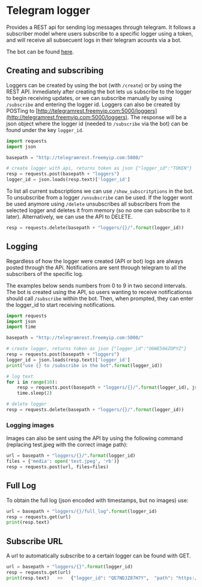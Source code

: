 # Telegram logger

Provides a REST api for sending log messages through telegram. It follows a subscriber model where users subscribe to a specific logger using a token, and will receive all subsecuent logs in their telegram acounts via a bot.

The bot can be found [here](https://t.me/LossNotifierBot).

## Creating and subscribing

Loggers can be created by using the bot (with `/create`) or by using the REST API. Inmediately after creating the bot lets us subscribe to the logger to begin receiving updates, or we can subscribe manually by using `/subscribe` and entering the logger id. Loggers can also be created by POSTing to [http://telegramrest.freemyip.com:5000/loggers](http://telegramrest.freemyip.com:5000/loggers). The response will be a json object where the logger id (needed to `/subscribe` via the bot) can be found under the key `logger_id`.

~~~python
import requests
import json

basepath = "http://telegramrest.freemyip.com:5000/"

# create logger with api, returns token as json {"logger_id":"TOKEN"}
resp = requests.post(basepath + "loggers")
logger_id = json.loads(resp.text)['logger_id']
~~~

To list all current subscriptions we can use `/show_subscritptions` in the bot. To unsubscribe from a logger `/unsubscribe` can be used. If the logger wont be used anymore using `/delete` unsubscribes all subscribers from the selected logger and deletes it from memory (so no one can subscribe to it later). Alternatively, we can use the API to DELETE. 
~~~python
resp = requests.delete(basepath + "loggers/{}/".format(logger_id))
~~~

## Logging

Regardless of how the logger were created (API or bot) logs are always posted through the APi. Notifications are sent through telegram to all the subscribers of the specific log. 

The examples below sends numbers from 0 to 9 in two second intervals. The bot is created using the API, so users wanting to receive notificationss should call `/subscribe` within the bot. Then, when prompted, they can enter the logger_id to start receiving notifications.

~~~python
import requests
import json
import time

basepath = "http://telegramrest.freemyip.com:5000/"

# create logger, returns token as json {"logger_id":"O6WE566ZOPYZ"}
resp = requests.post(basepath + "loggers")
logger_id = json.loads(resp.text)['logger_id']
print("use {} to /subscribe in the bot".format(logger_id))

# log text
for i in range(10):
    resp = requests.post(basepath + "loggers/{}/".format(logger_id), json=json.dumps({'text': str(i)}))
    time.sleep(2)

# delete logger
resp = requests.delete(basepath + "loggers/{}/".format(logger_id))
~~~

### Logging images

Images can also be sent using the API by using the following command (replacing test.jpeg with the correct image path):

~~~python
url = basepath + "loggers/{}/".format(logger_id)
files = {'media': open('test.jpeg', 'rb')}
resp = requests.post(url, files=files)
~~~

## Full Log

To obtain the full log (json encoded with timestamps, but no images) use:

~~~python
url = basepath + "loggers/{}/full_log".format(logger_id)
resp = requests.get(url)
print(resp.text)
~~~

## Subscribe URL

A url to automatically subscribe to a certain logger can be found with GET.

~~~python
url = basepath + "loggers/{}".format(logger_id)
resp = requests.get(url)
print(resp.text)   >>   {"logger_id": "QE7NDJZ87H7Y",  "path": "https://t.me/LossNotifierBot?start=LOGGERID"}
~~~

